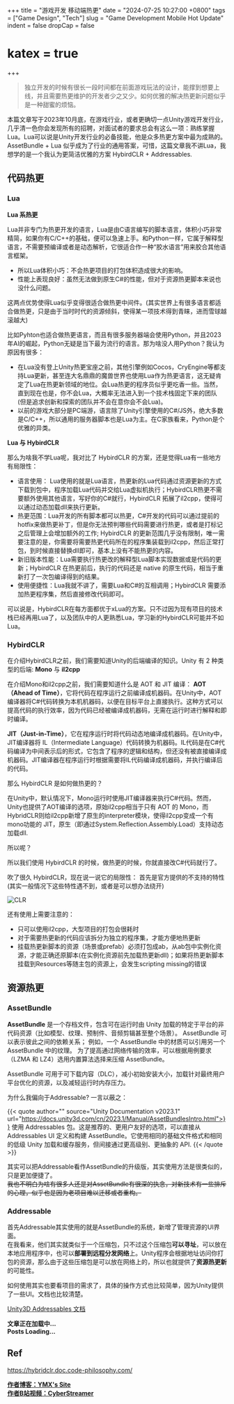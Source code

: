 +++
title = "游戏开发 移动端热更"
date = "2024-07-25 10:27:00 +0800"
tags = ["Game Design", "Tech"]
slug = "Game Development Mobile Hot Update"
indent = false
dropCap = false
# katex = true
+++

>  独立开发的时候有很长一段时间都在前面游戏玩法的设计，能撑到想要上线，并且需要热更维护的开发者少之又少。如何优雅的解决热更新问题似乎是一种甜蜜的烦恼。

本篇文章写于2023年10月底，在游戏行业，或者更确切一点Unity游戏开发行业，几乎清一色你会发现所有的招聘，对面试者的要求总会有这么一项：熟练掌握 Lua。Lua可以说是Unity开发行业的必备技能，他是众多热更方案中最为成熟的。AssetBundle + Lua 似乎成为了行业的通用答案，可惜，这篇文章我不讲Lua，我想学的是一个我认为更简洁优雅的方案 HybirdCLR + Addressables.

## 代码热更
### Lua

**Lua 系热更**  

Lua并非专门为热更开发的语言，Lua是由C语言编写的脚本语言，体积小巧非常精简，如果你有C/C++的基础，便可以急速上手。和Python一样，它属于解释型语言，不需要预编译或者是动态解析，它很适合作一种“胶水语言”用来胶合其他语言框架。
- 所以Lua体积小巧：不会热更项目的打包体积造成很大的影响。
- 性能上表现良好：虽然无法做到原生C#的性能，但对于资源热更脚本来说也没什么问题。  
  
这两点优势使得Lua似乎变得很适合做热更中间件。(其实世界上有很多语言都适合做热更，只是由于当时时代的资源倾斜，使得某一项技术得到青睐，进而雪球越滚越大)

比如Pyhton也适合做热更语言，而且有很多服务器端会使用Python，并且2023年AI的崛起，Python无疑是当下最为流行的语言。那为啥没人用Python？我认为原因有很多：
- 在Lua没有登上Unity热更宝座之前，其他引擎例如Cocos，CryEngine等都支持Lua更新，甚至连大名鼎鼎的魔兽世界也使用Lua作为热更语言，这无疑肯定了Lua在热更新领域的地位。会Lua热更的程序员似乎更吃香一些。当然，直到现在也是，你不会Lua，大概率无法进入到一个技术栈固定下来的团队 (但是追求创新和探索的团队并不会在意你会不会Lua)。
- 以前的游戏大部分是PC端游，语言除了Unity引擎使用的C#/JS外，绝大多数是C/C++，所以通用的服务器脚本也是Lua为主。在C家族看来，Python是个优雅的异类。

**Lua 与 HybirdCLR**

那么为啥我不学Lua呢，我对比了 HybirdCLR 的方案，还是觉得Lua有一些地方有局限性：
- 语言使用： Lua使用的就是Lua语言，热更新的Lua代码通过资源更新的方式下载到包中，程序加载Lua代码并交给Lua虚拟机执行；HybirdCLR热更不需要额外使用其他语言，写好你的C#就行，HybirdCLR 拓展了il2cpp，使得可以通过动态加载dll来执行更新。
- 热更范围：Lua开发的所有脚本都可以热更，C#开发的代码可以通过提前的hotfix来做热更补丁，但是你无法预判哪些代码需要进行热更，或者是打标记之后管理上会增加额外的工作; HybirdCLR 的更新范围几乎没有限制，唯一需要注意的是，你需要将需要热更代码所在的程序集装载到il2cpp，然后正常打包，到时候直接替换dll即可，基本上没有不能热更的内容。
- 新旧版本性能：Lua需要执行热更改的解释型Lua脚本实现数据或是代码的更新；HybirdCLR 在热更前后，执行的代码还是 native 的原生代码，相当于重新打了一次包编译得到的结果。
- 使用便捷性：Lua我就不讲了，需要Lua和C#的互相调用；HybirdCLR 需要添加热更程序集，然后直接修改代码即可。

可以说是，HybirdCLR在每方面都优于xLua的方案。只不过因为现有项目的技术栈已经再用Lua了，以及团队中的人更熟悉Lua，学习新的HybirdCLR可能并不如Lua。

### HybirdCLR
在介绍HybirdCLR之前，我们需要知道Unity的后端编译的知识。Unity 有 2 种类型的后端: **Mono** 与 **il2cpp**

在介绍Mono和il2cpp之前，我们需要知道什么是 AOT 和 JIT 编译：
**AOT（Ahead of Time）**，它将代码在程序运行之前编译成机器码。在Unity中，AOT编译器将C#代码转换为本机机器码，以便在目标平台上直接执行。这种方式可以提高代码的执行效率，因为代码已经被编译成机器码，无需在运行时进行解释和即时编译。

**JIT（Just-in-Time）**，它在程序运行时将代码动态地编译成机器码。在Unity中，JIT编译器将 IL（Intermediate Language）代码转换为机器码。IL代码是在C#代码编译为中间表示后的形式，它包含了程序的逻辑和结构，但还没有被直接编译成机器码。JIT编译器在程序运行时根据需要将IL代码编译成机器码，并执行编译后的代码。

那么 HybirdCLR 是如何做热更的？

在Unity中，默认情况下，Mono运行时使用JIT编译器来执行C#代码。然而，Unity也提供了AOT编译的选项，原始il2cpp相当于只有 AOT 的 Mono，而HybridCLR则给il2cpp新增了原生的interpreter模块，使得il2cpp变成一个有mono功能的 JIT，原生（即通过System.Reflection.Assembly.Load）支持动态加载dll.

所以呢？

所以我们使用 HybirdCLR 的时候，做热更的时候，你就直接改C#代码就行了。

吹了很久 HybirdCLR，现在说一说它的局限性：
首先是官方提供的不支持的特性(其实一般情况下这些特性遇不到，或者是可以想办法绕开)  

![CLR](/images/2024/CLR.png)

还有使用上需要注意的：
- 只可以使用il2cpp，大型项目的打包会很耗时
- 对于需要热更新的代码应该拆分为独立的程序集，才能方便地热更新
- 挂载热更新脚本的资源（场景或prefab）必须打包成ab，从ab包中实例化资源，才能正确还原脚本(在实例化资源前先加载热更新dll)；如果将热更新脚本挂载到Resources等随主包的资源上，会发生scripting missing的错误


## 资源热更

### AssetBundle

**AssetBundle** 是一个存档文件，包含可在运行时由 Unity 加载的特定于平台的非代码资源（比如模型、纹理、预制件、音频剪辑甚至整个场景）。 AssetBundle 可以表示彼此之间的依赖关系； 例如，一个 AssetBundle 中的材质可以引用另一个 AssetBundle 中的纹理。 为了提高通过网络传输的效率，可以根据用例要求（LZMA 和 LZ4）选用内置算法选择来压缩 AssetBundle。

AssetBundle 可用于可下载内容（DLC），减小初始安装大小，加载针对最终用户平台优化的资源，以及减轻运行时内存压力。

为什么我偏向于Addressable? 一言以蔽之：  
<!-- **Methods of building AssetBundles**：*使用 Addressables 包。这是推荐的、更用户友好的选项，可以直接从 Addressables UI 定义和构建 AssetBundle。它使用相同的基础文件格式和相同的低级 Unity 加载和缓存服务，但间接通过更高级别、更抽象的 API. ——— Unity Documentation v2023.1* -->

{{< quote author="" source="Unity Documentation v2023.1" url="https://docs.unity3d.com/cn/2023.1/Manual/AssetBundlesIntro.html">}}
使用 Addressables 包。这是推荐的、更用户友好的选项，可以直接从 Addressables UI 定义和构建 AssetBundle。它使用相同的基础文件格式和相同的低级 Unity 加载和缓存服务，但间接通过更高级别、更抽象的 API.
{{< /quote >}}

其实可以把Addressable看作AssetBundle的升级版，其实使用方法是很类似的，只是更加便捷了。  
~~我也不明白为啥有很多人还是对AssetBundle有很深的执念，对新技术有一些排斥的心理，似乎也是因为老项目难以迁移或者重构。~~

### Addressable

首先Addressable其实使用的就是AssetBundle的系统，新增了管理资源的UI界面。  
在我看来，他们其实就类似于一个压缩包，只不过这个压缩包**可以寻址**，可以放在本地应用程序中，也可以**部署到远程分发网络**上。Unity程序会根据地址访问你打包的资源，那么由于这些压缩包是可以放在网络上的，所以也就提供了**资源热更新**的可能性。

如何使用其实也要看项目的需求了，具体的操作方式也比较简单，因为Unity提供了一些UI。文档也比较清楚。

[Unity3D Addressables 文档](https://docs.unity3d.com/Packages/com.unity.addressables@2.0/manual/index.html)


**文章正在加载中...**  
**Posts Loading...**


## Ref  
https://hybridclr.doc.code-philosophy.com/

 [**作者博客：YMX's Site**](https://yangmingxian.com)  
 [**作者B站视频：CyberStreamer**](https://space.bilibili.com/22212765)




